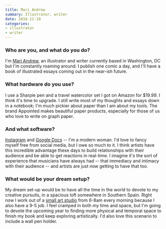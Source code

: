 ```yaml
---
title: Mari Andrew
summary: Illustrator, writer
date: 2016-11-10
categories:
- illustrator
- writer
---
```


### Who are you, and what do you do?

I'm [Mari Andrew](http://bymariandrew.com/ "Mari's website."), an illustrator and writer currently based in Washington, DC but I'm constantly roaming around. I publish one comic a day, and I'll have a book of illustrated essays coming out in the near-ish future.

### What hardware do you use?

I use a Sharpie pen and a travel watercolor set I got on Amazon for $19.99. I think it's time to upgrade. I still write most of my thoughts and essays down in a notebook; I'm much pickier about paper than I am about my tools. The brand Appointed makes beautiful paper products, especially for those of us who love to write on graph paper.

### And what software?

[Instagram](https://www.instagram.com/bymariandrew/ "Mari's Instagram account.") and [Google Docs][google-docs] -- I'm a modern woman. I'd love to fancy myself free from social media, but I owe so much to it. I think artists have this incredible advantage these days to build relationships with their audience and be able to get reactions in real-time. I imagine it's the sort of experience that musicians have always had -- that immediacy and intimacy with their audience -- and artists are just now getting to have that too.

### What would be your dream setup?

My dream set-up would be to have all the time in the world to devote to my creative pursuits, in a spacious loft somewhere in Southern Spain. Right now I work out of a [small art studio](http://www.thelemonbowldc.com/ "An art studio in Washington D.C.") from 6-8am every morning because I also have a 9-5 job. I feel cramped in both my time and space, but I'm going to devote the upcoming year to finding more physical and temporal space to finish my book and keep exploring artistically. I'd also love this scenario to include a wall pen holder.

[google-docs]: https://en.wikipedia.org/wiki/Google_Docs "A web-based office suite."
